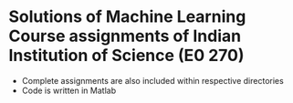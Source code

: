 # Solutions of Machine Learning Course assignments of Indian Institution of Science (E0 270)
- Complete assignments are also included within respective directories
- Code is written in Matlab

